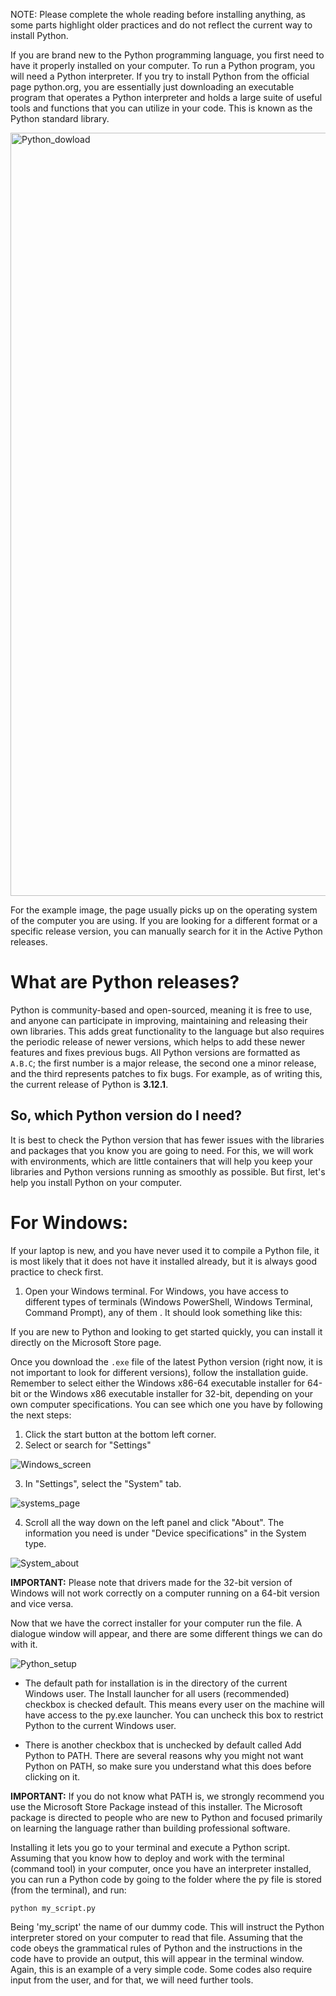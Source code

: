 NOTE: Please complete the whole reading before installing anything, as some parts highlight older practices and do not reflect the current way to install Python.

If you are brand new to the Python programming language, you first need to have it properly installed on your computer. To run a Python program, you will need a Python interpreter. If you try to install Python from the official page python.org, you are essentially just downloading an executable program that operates a Python interpreter and holds a large suite of useful tools and functions that you can utilize in your code. This is known as the Python standard library. 

<img width="1221" alt="Python_dowload" src="https://github.com/mayraberrones94/CCI_technical/assets/35910638/3bf78149-4f7f-4003-8e1e-5304f5a43d47">

For the example image, the page usually picks up on the operating system of the computer you are using. If you are looking for a different format or a specific release version, you can manually search for it in the Active Python releases.

# What are Python releases?

Python is community-based and open-sourced, meaning it is free to use, and anyone can participate in improving, maintaining and releasing their own libraries. This adds great functionality to the language but also requires the periodic release of newer versions, which helps to add these newer features and fixes previous bugs. All Python versions are formatted as `A.B.C`; the first number is a major release, the second one a minor release, and the third represents patches to fix bugs. For example, as of writing this, the current release of Python is **3.12.1**. 

## So, which Python version do I need?

It is best to check the Python version that has fewer issues with the libraries and packages that you know you are going to need. For this, we will work with environments, which are little containers that will help you keep your libraries and Python versions running as smoothly as possible. But first, let's help you install Python on your computer.

# For Windows:

If your laptop is new, and you have never used it to compile a Python file, it is most likely that it does not have it installed already, but it is always good practice to check first.

1. Open your Windows terminal. For Windows, you have access to different types of terminals (Windows PowerShell, Windows Terminal, Command Prompt), any of them . It should look something like this:



If you are new to Python and looking to get started quickly, you can install it directly on the Microsoft Store page.

Once you download the `.exe` file of the latest Python version (right now, it is not important to look for different versions), follow the installation guide. Remember to select either the Windows x86-64 executable installer for 64-bit or the Windows x86 executable installer for 32-bit, depending on your own computer specifications. You can see which one you have by following the next steps:

1. Click the start button at the bottom left corner.
2. Select or search for "Settings"

![Windows_screen](https://github.com/mayraberrones94/CCI_technical/assets/35910638/841c2627-4cc9-4752-868b-6e0434b10599)

3. In "Settings", select the "System" tab.

![systems_page](https://github.com/mayraberrones94/CCI_technical/assets/35910638/7f806b9b-41eb-4418-ba89-5023705b162d)

4. Scroll all the way down on the left panel and click "About". The information you need is under "Device specifications" in the System type. 

![System_about](https://github.com/mayraberrones94/CCI_technical/assets/35910638/6c24e493-78c0-492e-9552-a10db789aa89)

**IMPORTANT:** Please note that drivers made for the 32-bit version of Windows will not work correctly on a computer running on a 64-bit version and vice versa.

Now that we have the correct installer for your computer run the file. A dialogue window will appear, and there are some different things we can do with it.


![Python_setup](https://github.com/mayraberrones94/CCI_technical/assets/35910638/cd3029c1-be3f-4e1c-86e7-eab8f01a0e51)

- The default path for installation is in the directory of the current Windows user. The Install launcher for all users (recommended) checkbox is checked default. This means every user on the machine will have access to the py.exe launcher. You can uncheck this box to restrict Python to the current Windows user.

- There is another checkbox that is unchecked by default called Add Python to PATH. There are several reasons why you might not want Python on PATH, so make sure you understand what this does before clicking on it.

**IMPORTANT:** If you do not know what PATH is, we strongly recommend you use the Microsoft Store Package instead of this installer. The Microsoft package is directed to people who are new to Python and focused primarily on learning the language rather than building professional software.


Installing it lets you go to your terminal and execute a Python script. Assuming that you know how to deploy and work with the terminal (command tool) in your computer, once you have an interpreter installed, you can run a Python code by going to the folder where the py file is stored (from the terminal), and run:

```
python my_script.py
```

Being 'my_script' the name of our dummy code. This will instruct the Python interpreter stored on your computer to read that file. Assuming that the code obeys the grammatical rules of Python and the instructions in the code have to provide an output, this will appear in the terminal window. Again, this is an example of a very simple code. Some codes also require input from the user, and for that, we will need further tools.


## 

